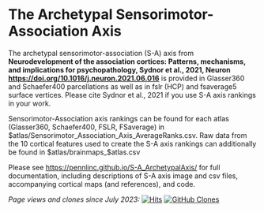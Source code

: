 # The Archetypal Sensorimotor-Association Axis

The archetypal sensorimotor-association (S-A) axis from **Neurodevelopment of the association cortices: Patterns, mechanisms, and implications for psychopathology, Sydnor et al., 2021, Neuron https://doi.org/10.1016/j.neuron.2021.06.016** is provided in Glasser360 and Schaefer400 parcellations as well as in fslr (HCP) and fsaverage5 surface vertices. Please cite Sydnor et al., 2021 if you use S-A axis rankings in your work.

Sensorimotor-Association axis rankings can be found for each atlas (Glasser360, Schaefer400, FSLR, FSaverage) in $atlas/Sensorimotor_Association_Axis_AverageRanks.csv. Raw data from the 10 cortical features used to create the S-A axis rankings can additionally be found in $atlas/brainmaps_$atlas.csv 

Please see https://pennlinc.github.io/S-A_ArchetypalAxis/ for full documentation, including descriptions of S-A axis image and csv files, accompanying cortical maps (and references), and code.




*Page views and clones since July 2023:*
[![Hits](https://hits.seeyoufarm.com/api/count/incr/badge.svg?url=https%3A%2F%2Fgithub.com%2FPennLINC%2FS-A_ArchetypalAxis&count_bg=%23953BC2&title_bg=%23FFD500&icon=&icon_color=%23E7E7E7&title=page+views&edge_flat=false)](https://hits.seeyoufarm.com)
[![GitHub Clones](https://img.shields.io/badge/dynamic/json?color=success&label=Clone&query=count&url=https://gist.githubusercontent.com/valeriejill/13e742a6ec2f6e559d3b1165c2f51946/raw/clone.json&logo=github)](https://github.com/MShawon/github-clone-count-badge)
